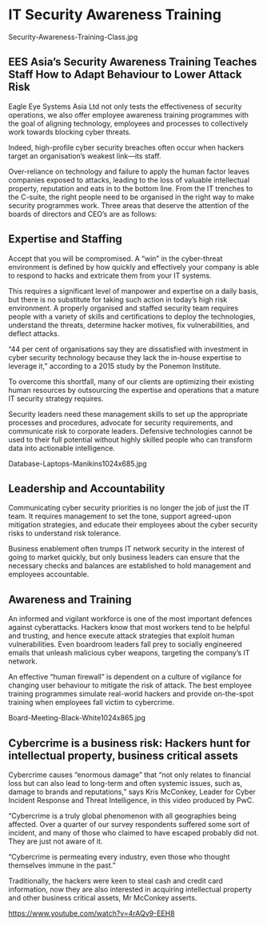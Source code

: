 IT Security Awareness Training
==============================


Security-Awareness-Training-Class.jpg


EES Asia’s Security Awareness Training Teaches Staff How to Adapt Behaviour to Lower Attack Risk
------------------------------------------------------------------------

Eagle Eye Systems Asia Ltd not only tests the effectiveness of security operations, we also offer employee awareness training programmes with the goal of aligning technology, employees and processes to collectively work towards blocking cyber threats.

Indeed, high-profile cyber security breaches often occur when hackers target an organisation’s weakest link—its staff.

Over-reliance on technology and failure to apply the human factor leaves companies exposed to attacks, leading to the loss of valuable intellectual property, reputation and eats in to the bottom line. From the IT trenches to the C-suite, the right people need to be organised in the right way to make security programmes work. Three areas that deserve the attention of the boards of directors and CEO’s are as follows:

Expertise and Staffing
----------------------

Accept that you will be compromised. A “win” in the cyber-threat environment is defined by how quickly and effectively your company is able to respond to hacks and extricate them from your IT systems.

This requires a significant level of manpower and expertise on a daily basis, but there is no substitute for taking such action in today’s high risk environment. A properly organised and staffed security team requires people with a variety of skills and certifications to deploy the technologies, understand the threats, determine hacker motives, fix vulnerabilities, and deflect attacks.

“44 per cent of organisations say they are dissatisfied with investment in cyber security technology because they lack the in-house expertise to leverage it,” according to a 2015 study by the Ponemon Institute.

To overcome this shortfall, many of our clients are optimizing their existing human resources by outsourcing the expertise and operations that a mature IT security strategy requires.

Security leaders need these management skills to set up the appropriate processes and procedures, advocate for security requirements, and communicate risk to corporate leaders. Defensive technologies cannot be used to their full potential without highly skilled people who can transform data into actionable intelligence.


Database-Laptops-Manikins1024x685.jpg


Leadership and Accountability
-----------------------------

Communicating cyber security priorities is no longer the job of just the IT team. It requires management to set the tone, support agreed-upon mitigation strategies, and educate their employees about the cyber security risks to understand risk tolerance.

Business enablement often trumps IT network security in the interest of going to market quickly, but only business leaders can ensure that the necessary checks and balances are established to hold management and employees accountable.

Awareness and Training
----------------------

An informed and vigilant workforce is one of the most important defences against cyberattacks. Hackers know that most workers tend to be helpful and trusting, and hence execute attack strategies that exploit human vulnerabilities. Even boardroom leaders fall prey to socially engineered emails that unleash malicious cyber weapons, targeting the company’s IT network.

An effective “human firewall” is dependent on a culture of vigilance for changing user behaviour to mitigate the risk of attack. The best employee training programmes simulate real-world hackers and provide on-the-spot training when employees fall victim to cybercrime.


Board-Meeting-Black-White1024x865.jpg


Cybercrime is a business risk: Hackers hunt for intellectual property, business critical assets
------------------------------------------------------------------------

Cybercrime causes “enormous damage” that “not only relates to financial loss but can also lead to long-term and often systemic issues, such as, damage to brands and reputations,” says Kris McConkey, Leader for Cyber Incident Response and Threat Intelligence, in this video produced by PwC.

“Cybercrime is a truly global phenomenon with all geographies being affected. Over a quarter of our survey respondents suffered some sort of incident, and many of those who claimed to have escaped probably did not. They are just not aware of it.

“Cybercrime is permeating every industry, even those who thought themselves immune in the past.”

Traditionally, the hackers were keen to steal cash and credit card information, now they are also interested in acquiring intellectual property and other business critical assets, Mr McConkey asserts.


https://www.youtube.com/watch?v=4rAQv9-EEH8